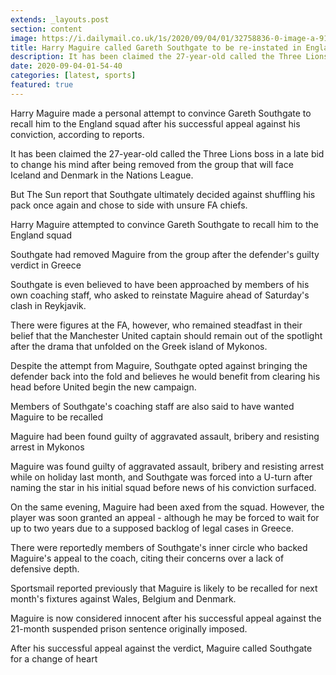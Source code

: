 ```yaml
---
extends: _layouts.post
section: content
image: https://i.dailymail.co.uk/1s/2020/09/04/01/32758836-0-image-a-91_1599178583277.jpg 
title: Harry Maguire called Gareth Southgate to be re-instated in Englands Nations League squad 
description: It has been claimed the 27-year-old called the Three Lions boss in a late bid to change his mind after being removed from the group that will face Iceland and Denmark in the Nations League. 
date: 2020-09-04-01-54-40 
categories: [latest, sports] 
featured: true 
--- 
```

Harry Maguire made a personal attempt to convince Gareth Southgate to recall him to the England squad after his successful appeal against his conviction, according to reports.

It has been claimed the 27-year-old called the Three Lions boss in a late bid to change his mind after being removed from the group that will face Iceland and Denmark in the Nations League. 

But The Sun report that Southgate ultimately decided against shuffling his pack once again and chose to side with unsure FA chiefs. 

Harry Maguire attempted to convince Gareth Southgate to recall him to the England squad

Southgate had removed Maguire from the group after the defender's guilty verdict in Greece

Southgate is even believed to have been approached by members of his own coaching staff, who asked to reinstate Maguire ahead of Saturday's clash in Reykjavik.

There were figures at the FA, however, who remained steadfast in their belief that the Manchester United captain should remain out of the spotlight after the drama that unfolded on the Greek island of Mykonos.  

Despite the attempt from Maguire, Southgate opted against bringing the defender back into the fold and believes he would benefit from clearing his head before United begin the new campaign. 

Members of Southgate's coaching staff are also said to have wanted Maguire to be recalled

Maguire had been found guilty of aggravated assault, bribery and resisting arrest in Mykonos

Maguire was found guilty of aggravated assault, bribery and resisting arrest while on holiday last month, and Southgate was forced into a U-turn after naming the star in his initial squad before news of his conviction surfaced. 

On the same evening, Maguire had been axed from the squad. However, the player was soon granted an appeal - although he may be forced to wait for up to two years due to a supposed backlog of legal cases in Greece.

There were reportedly members of Southgate's inner circle who backed Maguire's appeal to the coach, citing their concerns over a lack of defensive depth.  

Sportsmail reported previously that Maguire is likely to be recalled for next month's fixtures against Wales, Belgium and Denmark. 

Maguire is now considered innocent after his successful appeal against the 21-month suspended prison sentence originally imposed.

After his successful appeal against the verdict, Maguire called Southgate for a change of heart

